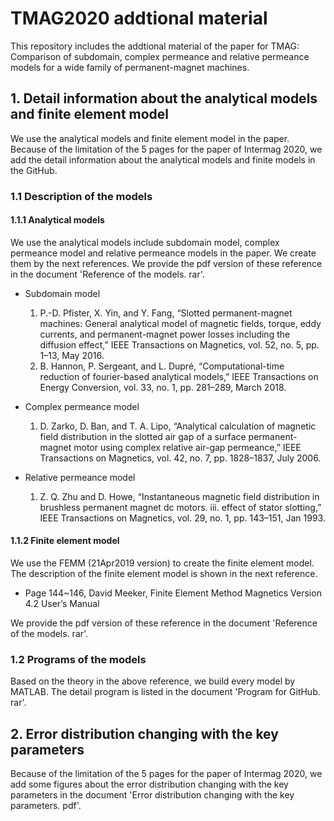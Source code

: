 # TMAG2020 addtional material

This repository includes the addtional material of the paper for TMAG: Comparison of subdomain, complex permeance and relative permeance models for a wide family of permanent-magnet machines.

## 1. Detail information about the analytical models and finite element model

We use the analytical models and finite element model in the paper. Because of the limitation of the 5 pages for the paper of Intermag 2020, we add the detail information about the analytical models and finite models in the GitHub.

### 1.1 Description of the models

#### 1.1.1 Analytical models

We use the analytical models include subdomain model, complex permeance model and relative permeance models in the paper. We create them by the next references. We provide the pdf version of these reference in the document 'Reference of the models. rar'.

* Subdomain model

  1. P.-D. Pfister, X. Yin, and Y. Fang, “Slotted permanent-magnet machines: General analytical model of magnetic fields, torque, eddy currents, and permanent-magnet power losses including the diffusion effect,” IEEE Transactions on Magnetics, vol. 52, no. 5, pp. 1–13, May 2016.
  2. B. Hannon, P. Sergeant, and L. Dupré, “Computational-time reduction of fourier-based analytical models,” IEEE Transactions on Energy Conversion, vol. 33, no. 1, pp. 281–289, March 2018.

* Complex permeance model

  1. D. Zarko, D. Ban, and T. A. Lipo, “Analytical calculation of magnetic field distribution in the slotted air gap of a surface permanent-magnet motor using complex relative air-gap permeance,” IEEE Transactions on Magnetics, vol. 42, no. 7, pp. 1828–1837, July 2006.

* Relative permeance model

  1. Z. Q. Zhu and D. Howe, “Instantaneous magnetic field distribution in brushless permanent magnet dc motors. iii. effect of stator slotting,” IEEE Transactions on Magnetics, vol. 29, no. 1, pp. 143–151, Jan 1993.

#### 1.1.2 Finite element model

  We use the FEMM  (21Apr2019 version) to create the finite element model. The description of the finite element model is shown in the next reference. 

  * Page 144~146, David Meeker, Finite Element Method Magnetics Version 4.2 User’s Manual

   We provide the pdf version of these reference in the document 'Reference of the models. rar'.

### 1.2 Programs of the models

Based on the theory in the above reference, we build every model by MATLAB. The detail program is listed in the document 'Program for GitHub. rar'. 

## 2. Error distribution changing with the key parameters

 Because of the limitation of the 5 pages for the paper of Intermag 2020, we add some figures about the error distribution changing with the key parameters in the document 'Error distribution changing with the key parameters. pdf'. 

